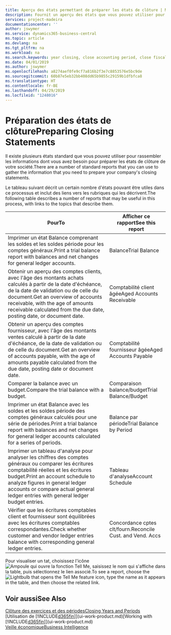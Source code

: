 ```yaml
---
title: Aperçu des états permettant de préparer les états de clôture | Microsoft Docs
description: Fournit un aperçu des états que vous pouvez utiliser pour rassembler les informations pour préparer les états de clôture de votre société à la fin de l'année fiscale.
services: project-madeira
documentationcenter: ''
author: jswymer
ms.service: dynamics365-business-central
ms.topic: article
ms.devlang: na
ms.tgt_pltfrm: na
ms.workload: na
ms.search.keywords: year closing, close accounting period, close fiscal year, aging, creditor payments, vendor payments, assets, liabilities, equity, analysis, reporting, financial report, business intelligence, BI, Power Bi, KPI
ms.date: 04/01/2019
ms.author: jswymer
ms.openlocfilehash: a8274aef0fe9cf7a816b2f3e7c8853576e5bc9de
ms.sourcegitcommit: 60b87e5eb32bb408dd65b9855c29159b1dfbfca8
ms.translationtype: HT
ms.contentlocale: fr-BE
ms.lasthandoff: 04/29/2019
ms.locfileid: "1248016"
---
```

# <a name="preparing-closing-statements"></a><span data-ttu-id="ab062-103">Préparation des états de clôture</span><span class="sxs-lookup"><span data-stu-id="ab062-103">Preparing Closing Statements</span></span>
<span data-ttu-id="ab062-104">Il existe plusieurs états standard que vous pouvez utiliser pour rassembler les informations dont vous avez besoin pour préparer les états de clôture de votre société.</span><span class="sxs-lookup"><span data-stu-id="ab062-104">There are a number of standard reports that you can use to gather the information that you need to prepare your company's closing statements.</span></span>

<span data-ttu-id="ab062-105">Le tableau suivant décrit un certain nombre d'états pouvant être utiles dans ce processus et inclut des liens vers les rubriques qui les décrivent.</span><span class="sxs-lookup"><span data-stu-id="ab062-105">The following table describes a number of reports that may be useful in this process, with links to the topics that describe them.</span></span>

| <span data-ttu-id="ab062-106">Pour</span><span class="sxs-lookup"><span data-stu-id="ab062-106">To</span></span> | <span data-ttu-id="ab062-107">Afficher ce rapport</span><span class="sxs-lookup"><span data-stu-id="ab062-107">See this report</span></span> |
| --- | --- |
| <span data-ttu-id="ab062-108">Imprimer un état Balance comprenant les soldes et les soldes période pour les comptes généraux.</span><span class="sxs-lookup"><span data-stu-id="ab062-108">Print a trial balance report with balances and net changes for general ledger accounts.</span></span> |<span data-ttu-id="ab062-109">Balance</span><span class="sxs-lookup"><span data-stu-id="ab062-109">Trial Balance</span></span> |
| <span data-ttu-id="ab062-110">Obtenir un aperçu des comptes clients, avec l'âge des montants achats calculés à partir de la date d'échéance, de la date de validation ou de celle du document.</span><span class="sxs-lookup"><span data-stu-id="ab062-110">Get an overview of accounts receivable, with the age of amounts receivable calculated from the due date, posting date, or document date.</span></span> |<span data-ttu-id="ab062-111">Comptabilité client âgée</span><span class="sxs-lookup"><span data-stu-id="ab062-111">Aged Accounts Receivable</span></span> |
| <span data-ttu-id="ab062-112">Obtenir un aperçu des comptes fournisseur, avec l'âge des montants ventes calculé à partir de la date d'échéance, de la date de validation ou de celle du document.</span><span class="sxs-lookup"><span data-stu-id="ab062-112">Get an overview of accounts payable, with the age of amounts payable calculated from the due date, posting date or document date.</span></span> |<span data-ttu-id="ab062-113">Comptabilité fournisseur âgée</span><span class="sxs-lookup"><span data-stu-id="ab062-113">Aged Accounts Payable</span></span> |
| <span data-ttu-id="ab062-114">Comparer la balance avec un budget.</span><span class="sxs-lookup"><span data-stu-id="ab062-114">Compare the trial balance with a budget.</span></span> |<span data-ttu-id="ab062-115">Comparaison balance/budget</span><span class="sxs-lookup"><span data-stu-id="ab062-115">Trial Balance/Budget</span></span> |
| <span data-ttu-id="ab062-116">Imprimer un état Balance avec les soldes et les soldes période des comptes généraux calculés pour une série de périodes.</span><span class="sxs-lookup"><span data-stu-id="ab062-116">Print a trial balance report with balances and net changes for general ledger accounts calculated for a series of periods.</span></span> |<span data-ttu-id="ab062-117">Balance par période</span><span class="sxs-lookup"><span data-stu-id="ab062-117">Trial Balance by Period</span></span> |
| <span data-ttu-id="ab062-118">Imprimer un tableau d'analyse pour analyser les chiffres des comptes généraux ou comparer les écritures comptabilité réelles et les écritures budget.</span><span class="sxs-lookup"><span data-stu-id="ab062-118">Print an account schedule to analyze figures in general ledger accounts or compare actual general ledger entries with general ledger budget entries.</span></span> |<span data-ttu-id="ab062-119">Tableau d'analyse</span><span class="sxs-lookup"><span data-stu-id="ab062-119">Account Schedule</span></span> |
| <span data-ttu-id="ab062-120">Vérifier que les écritures comptables client et fournisseur sont équilibrées avec les écritures comptables correspondantes.</span><span class="sxs-lookup"><span data-stu-id="ab062-120">Check whether customer and vendor ledger entries balance with corresponding general ledger entries.</span></span> |<span data-ttu-id="ab062-121">Concordance cptes clt/fourn.</span><span class="sxs-lookup"><span data-stu-id="ab062-121">Reconcile Cust. and Vend. Accs</span></span> |

<span data-ttu-id="ab062-122">Pour visualiser un tat, choisissez l'icône ![Ampoule qui ouvre la fonction Tell Me](media/ui-search/search_small.png "Dites-moi ce que vous voulez faire"), saisissez le nom qui s'affiche dans la table, puis sélectionnez le lien associé.</span><span class="sxs-lookup"><span data-stu-id="ab062-122">To see a report, choose the ![Lightbulb that opens the Tell Me feature](media/ui-search/search_small.png "Tell me what you want to do") icon, type the name as it appears in the table, and then choose the related link.</span></span>

## <a name="see-also"></a><span data-ttu-id="ab062-123">Voir aussi</span><span class="sxs-lookup"><span data-stu-id="ab062-123">See Also</span></span>
[<span data-ttu-id="ab062-124">Clôture des exercices et des périodes</span><span class="sxs-lookup"><span data-stu-id="ab062-124">Closing Years and Periods</span></span>](year-close-years-periods.md)  
<span data-ttu-id="ab062-125">[Utilisation de [!INCLUDE[d365fin](includes/d365fin_md.md)]](ui-work-product.md)</span><span class="sxs-lookup"><span data-stu-id="ab062-125">[Working with [!INCLUDE[d365fin](includes/d365fin_md.md)]](ui-work-product.md)</span></span>  
[<span data-ttu-id="ab062-126">Veille économique</span><span class="sxs-lookup"><span data-stu-id="ab062-126">Business Intelligence</span></span>](bi.md)
